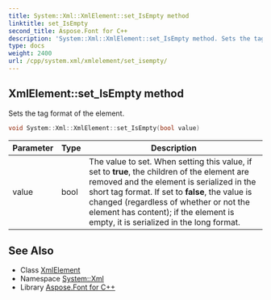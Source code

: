 ```yaml
---
title: System::Xml::XmlElement::set_IsEmpty method
linktitle: set_IsEmpty
second_title: Aspose.Font for C++
description: 'System::Xml::XmlElement::set_IsEmpty method. Sets the tag format of the element in C++.'
type: docs
weight: 2400
url: /cpp/system.xml/xmlelement/set_isempty/
---
```

## XmlElement::set_IsEmpty method


Sets the tag format of the element.

```cpp
void System::Xml::XmlElement::set_IsEmpty(bool value)
```


| Parameter | Type | Description |
| --- | --- | --- |
| value | bool | The value to set. When setting this value, if set to **true**, the children of the element are removed and the element is serialized in the short tag format. If set to **false**, the value is changed (regardless of whether or not the element has content); if the element is empty, it is serialized in the long format. |

## See Also

* Class [XmlElement](../)
* Namespace [System::Xml](../../)
* Library [Aspose.Font for C++](../../../)
